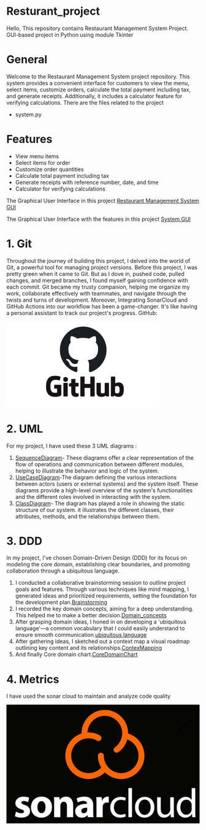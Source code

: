 # Resturant_project
Hello, This repository contains Restaurant Management System Project. GUI-based project in Python using module Tkinter

# General
Welcome to the Restaurant Management System project repository. This system provides a convenient interface for customers to view the menu, select items, customize orders, calculate the total payment including tax, and generate receipts. Additionally, it includes a calculator feature for verifying calculations. There are the files related to the project
- system.py
# Features
- View menu items
- Select items for order
- Customize order quantities
- Calculate total payment including tax
- Generate receipts with reference number, date, and time
- Calculator for verifying calculations

The Graphical User Interface in this project [Restaurant Management System GUI](https://github.com/TasniaSanta/Resturant_project/blob/main/Gui_screenshort.png)
<!--[![GUI](https://github.com/TasniaSanta/Resturant_project/blob/main/Gui_screenshort.png)]-->
<!--[![Restaurant Management System GUI](Gui_screenshort.png)]-->

<!--[![Restaurant Management System GUI](Gui_screenshort.png)](https://github.com/TasniaSanta/Resturant_project/blob/main/Gui_screenshort.png)-->

The Graphical User Interface with the features in this project [System GUI](https://github.com/TasniaSanta/Resturant_project/blob/main/Gui_screenshort_total.png)

# 1. Git
Throughout the journey of building this project, I delved into the world of Git, a powerful tool for managing project versions. Before this project, I was pretty green when it came to Git. But as I dove in, pushed code, pulled changes, and merged branches, I found myself gaining confidence with each commit. Git became my trusty companion, helping me organize my work, collaborate effectively with teammates, and navigate through the twists and turns of development. Moreover, Integrating SonarCloud and GitHub Actions into our workflow has been a game-changer. It's like having a personal assistant to track our project's progress.
GitHub: 
<!--![alt text](https://github.com/TasniaSanta/Resturant_project/blob/main/photo/imageGitHub.png)-->
<img src="https://github.com/TasniaSanta/Resturant_project/blob/main/photo/imageGitHub.png" alt="alt text" width="400"/>

# 2. UML
For my project, I have used these 3 UML diagrams :
1. [SequenceDiagram](https://github.com/TasniaSanta/Resturant_project/blob/main/UMLDiagram/SequenceDiagram.png)- These diagrams offer a clear representation of the flow of operations and communication between different modules, helping to illustrate the behavior and logic of the system.
2. [UseCaseDiagram](https://github.com/TasniaSanta/Resturant_project/blob/main/UMLDiagram/UseCaseRMDiagram.png)-The diagram defining the various interactions between actors (users or external systems) and the system itself. These diagrams provide a high-level overview of the system's functionalities and the different roles involved in interacting with the system.
3. [ClassDiagram](https://github.com/TasniaSanta/Resturant_project/blob/main/UMLDiagram/classDiagramupdate.png)- The diagram has played a role in showing the static structure of our system. it illustrates the different classes, their attributes, methods, and the relationships between them.
   
# 3. DDD
In my project, I've chosen Domain-Driven Design (DDD) for its focus on modeling the core domain, establishing clear boundaries, and promoting collaboration through a ubiquitous language.
1. I conducted a collaborative brainstorming session to outline project goals and features. Through various techniques like mind mapping, I generated ideas and prioritized requirements, setting the foundation for the development plan.[Brainstorming](https://github.com/TasniaSanta/Resturant_project/blob/main/DDD/BrainstormingFirststep.png)
2. I recorded the key domain concepts, aiming for a deep understanding. This helped me to make a better decision.[Domain_concepts](https://github.com/TasniaSanta/Resturant_project/blob/main/DDD/domainidea.png)
3. After grasping domain ideas, I honed in on developing a 'ubiquitous language'—a common vocabulary that I could easily understand to ensure smooth communication.[ubiquitous language](https://github.com/TasniaSanta/Resturant_project/blob/main/DDD/domainUbiquitous%20Language.png)
4. After gathering ideas, I sketched out a context map a visual roadmap outlining key content and its relationships.[ContexMapping](https://github.com/TasniaSanta/Resturant_project/blob/main/DDD/ContexMapping.png)
5. And finally Core domain chart.[CoreDomainChart](https://github.com/TasniaSanta/Resturant_project/blob/main/DDD/CoreDomainChart.png)

# 4. Metrics
I have used the sonar cloud to maintain and analyze code quality
<!--<img src="https://github.com/TasniaSanta/Resturant_project/blob/main/photo/article-SonarCloud-Analysez-votre-projet-GitHub-via-VSTS.jpg" alt="alt text" width="200"/>-->

[![Click me](https://github.com/TasniaSanta/Resturant_project/blob/main/photo/Sonercloud.png)](https://sonarcloud.io/summary/overall?id=TasniaSanta_Resturant_project)




